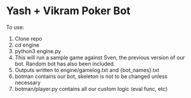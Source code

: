 # Yash + Vikram Poker Bot

To use:

1. Clone repo
2. cd engine
3. python3 engine.py
4. This will run a sample game against Sven, the previous version of our bot. Random bot has also been included.
5. Outputs written to engine/gamelog.txt and {bot_names}.txt
6. botman contains our bot, skeleton is not to be changed unless necessary
7. botman/player.py contains all our custom logic (eval func, etc)
